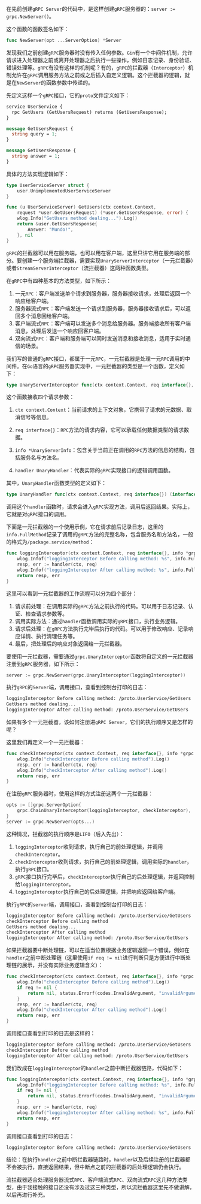 在先前创建`gRPC Server`的代码中，是这样创建`gRPC`服务器的：`server := grpc.NewServer()`。

这个函数的函数签名如下：

```go
func NewServer(opt ...ServerOption) *Server
```

发现我们之前创建`gRPC`服务器时没有传入任何参数。`Gin`有一个中间件机制，允许请求进入处理器之前或离开处理器之后执行一些操作，例如日志记录、身份验证、错误处理等。`gRPC`有没有这样的机制呢？有的，`gRPC`的拦截器（`Interceptor`）机制允许在`gRPC`调用服务方法之前或之后插入自定义逻辑。这个拦截器的逻辑，就是在`NewServer`的函数参数中传递的。

先定义这样一个`gRPC`接口，它的`proto`文件定义如下：

```protobuf
service UserService {
  rpc GetUsers (GetUsersRequest) returns (GetUsersResponse);
}

message GetUsersRequest {
  string query = 1;
}

message GetUsersResponse {
  string answer = 1;
}
```

具体的方法实现逻辑如下：
```go
type UserServiceServer struct {
	user.UnimplementedUserServiceServer
}

func (u UserServiceServer) GetUsers(ctx context.Context,
	request *user.GetUsersRequest) (*user.GetUsersResponse, error) {
	wlog.Info("GetUsers method dealing...").Log()
	return &user.GetUsersResponse{
		Answer: "Mundo!",
	}, nil
}
```

`gRPC`的拦截器可以用在服务端，也可以用在客户端，这里只讲它用在服务端的部分。要创建一个服务端拦截器，需要实现`UnaryServerInterceptor`（一元拦截器）或者`StreamServerInterceptor`（流拦截器）这两种函数类型。

在`gRPC`中有四种基本的方法类型，如下所示：

1. 一元`RPC`：客户端发送单个请求到服务器，服务器接收请求，处理后返回一个响应给客户端。
2. 服务器流式`RPC`：客户端发送一个请求到服务器，服务器接收请求后，可以返回多个消息回给客户端。
3. 客户端流式`RPC`：客户端可以发送多个消息给服务器。服务端接收所有客户端消息，处理后发送一个响应回客户端。
4. 双向流式`RPC`：客户端和服务端可以同时发送消息和接收消息，适用于实时通信的场景。

我们写的普通的`gRPC`接口，都属于一元`RPC`，一元拦截器是处理一元`RPC`调用的中间件。在`Go`语言的`gRPC`服务器实现中，一元拦截器的类型是一个函数，定义如下：

```go
type UnaryServerInterceptor func(ctx context.Context, req interface{}, info *UnaryServerInfo, handler UnaryHandler) (resp interface{}, err error)
```

这个函数接收四个请求参数：

1. `ctx context.Context`：当前请求的上下文对象，它携带了请求的元数据、取消信号等信息。

2. `req interface{}`：`RPC`方法的请求内容，它可以承载任何数据类型的请求数据。

3. `info *UnaryServerInfo`：包含关于当前正在调用的`RPC`方法的信息的结构，包括服务名与方法名。

4. `handler UnaryHandler`：代表实际的`gRPC`实现接口的逻辑调用函数。

其中，`UnaryHandler`函数类型的定义如下：

```go
type UnaryHandler func(ctx context.Context, req interface{}) (interface{}, error)
```

调用这个`handler`函数时，请求会进入`gRPC`实现方法，调用后返回结果。实际上，它就是对`gRPC`接口的调用。

下面是一元拦截器的一个使用示例，它在请求前后记录日志，这里的`info.FullMethod`记录了调用的`gRPC`方法的完整名称，包含服务名和方法名，一般的格式为`/package.service/method`：

```go
func loggingInterceptor(ctx context.Context, req interface{}, info *grpc.UnaryServerInfo, handler grpc.UnaryHandler) (interface{}, error) {
	wlog.Infof("loggingInterceptor Before calling method: %s", info.FullMethod).Log()
	resp, err := handler(ctx, req)
	wlog.Infof("loggingInterceptor After calling method: %s", info.FullMethod).Log()
	return resp, err
}
```

这里可以看到一元拦截器的工作流程可以分为四个部分：

1. 请求前处理：在调用实际的`gRPC`方法之前执行的代码。可以用于日志记录、认证、检查请求参数等。
2. 调用实际方法：通过`handler`函数调用实际的`gRPC`接口，执行业务逻辑。
3. 请求后处理：在`gRPC`方法执行完毕后执行的代码。可以用于修改响应、记录响应详情、执行清理任务等。
4. 最后，把处理后的响应对象返回给一元拦截器。

要使用一元拦截器，需要通过`grpc.UnaryInterceptor`函数将自定义的一元拦截器注册到`gRPC`服务器，如下所示：

```go
server := grpc.NewServer(grpc.UnaryInterceptor(loggingInterceptor))
```

执行`gRPC`的`Server`端，调用接口，查看到控制台打印的日志：

```sh
loggingInterceptor Before calling method: /proto.UserService/GetUsers
GetUsers method dealing...
loggingInterceptor After calling method: /proto.UserService/GetUsers
```

如果有多个一元拦截器，该如何注册进`gRPC Server`，它们的执行顺序又是怎样的呢？

这里我们再定义一个一元拦截器：

```go
func checkInterceptor(ctx context.Context, req interface{}, info *grpc.UnaryServerInfo, handler grpc.UnaryHandler) (interface{}, error) {
	wlog.Info("checkInterceptor Before calling method").Log()
	resp, err := handler(ctx, req)
	wlog.Info("checkInterceptor After calling method").Log()
	return resp, err
}
```

在注册`gRPC`服务器时，使用这样的方式注册这两个一元拦截器：

```go
opts := []grpc.ServerOption{
    grpc.ChainUnaryInterceptor(loggingInterceptor, checkInterceptor),
}
server := grpc.NewServer(opts...)
```

这种情况，拦截器的执行顺序是`LIFO`（后入先出）：

1. `loggingInterceptor`收到请求，执行自己的前处理逻辑，并调用`checkInterceptor`。
2. `checkInterceptor`收到请求，执行自己的前处理逻辑，调用实际的`handler`，执行`gRPC`接口。
3. `gRPC`接口执行完毕后，`checkInterceptor`执行自己的后处理逻辑，并返回控制给`loggingInterceptor`。
4. `loggingInterceptor`执行自己的后处理逻辑，并把响应返回给客户端。

执行`gRPC`的`server`端，调用接口，查看到控制台打印的日志：

```sh
loggingInterceptor Before calling method: /proto.UserService/GetUsers
checkInterceptor Before calling method
GetUsers method dealing...
checkInterceptor After calling method
loggingInterceptor After calling method: /proto.UserService/GetUsers
```

如果拦截器要中断处理链，可以在适当位置根据业务逻辑返回一个错误，例如在`handler`之前中断处理链（这里使用`if req != nil`进行判断只是方便进行中断处理链的展示，并没有实际业务逻辑含义）：

```go
func checkInterceptor(ctx context.Context, req interface{}, info *grpc.UnaryServerInfo, handler grpc.UnaryHandler) (interface{}, error) {
	wlog.Info("checkInterceptor Before calling method").Log()
	if req != nil {
		return nil, status.Errorf(codes.InvalidArgument, "invalidArgument failed")
	}
	resp, err := handler(ctx, req)
	wlog.Info("checkInterceptor After calling method").Log()
	return resp, err
}
```

调用接口查看到打印的日志是这样的：

```sh
loggingInterceptor Before calling method: /proto.UserService/GetUsers
checkInterceptor Before calling method
loggingInterceptor After calling method: /proto.UserService/GetUsers
```

我们改成在`loggingInterceptor`的`handler`之前中断拦截器链路，代码如下：

```go
func loggingInterceptor(ctx context.Context, req interface{}, info *grpc.UnaryServerInfo, handler grpc.UnaryHandler) (interface{}, error) {
	wlog.Infof("loggingInterceptor Before calling method: %s", info.FullMethod).Log()
	if req != nil {
		return nil, status.Errorf(codes.InvalidArgument, "invalidArgument failed")
	}
	resp, err := handler(ctx, req)
	wlog.Infof("loggingInterceptor After calling method: %s", info.FullMethod).Log()
	return resp, err
}
```

调用接口查看到打印的日志：

```sh
loggingInterceptor Before calling method: /proto.UserService/GetUsers
```

结论：在执行`handler`之前中断拦截器链路时，`handler`以及后续注册的拦截器都不会被执行，直接返回结果，但中断点之前的拦截器的后处理逻辑仍会执行。

流拦截器适合处理服务器流式`RPC`、客户端流式`RPC`、双向流式`RPC`这几种方法类型，由于我接触的接口还没有涉及过这三种类型，所以流拦截器这里先不做讲解，以后再进行补充。
